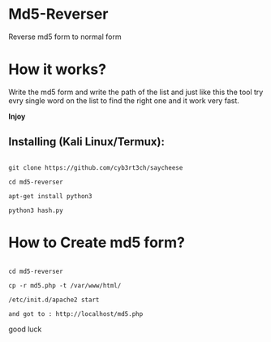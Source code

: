 # Md5-Reverser

Reverse md5 form to normal form

# How it works?

<p>Write the md5 form and write the path of the list and just like this the tool try evry single word on the list 
to find the right one and it work very fast. </p>



<b>Injoy</b>

## Installing (Kali Linux/Termux):

```

git clone https://github.com/cyb3rt3ch/saycheese

cd md5-reverser

apt-get install python3

python3 hash.py

```
# How to Create md5 form?

```

cd md5-reverser

cp -r md5.php -t /var/www/html/

/etc/init.d/apache2 start

and got to : http://localhost/md5.php

```
good luck

